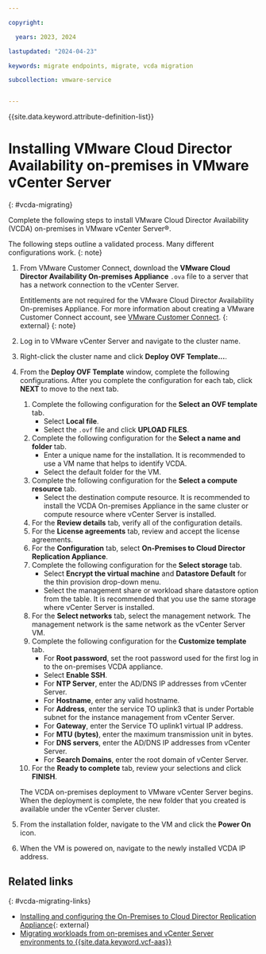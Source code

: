 ```yaml
---

copyright:

  years: 2023, 2024

lastupdated: "2024-04-23"

keywords: migrate endpoints, migrate, vcda migration

subcollection: vmware-service


---
```


{{site.data.keyword.attribute-definition-list}}

# Installing VMware Cloud Director Availability on-premises in VMware vCenter Server
{: #vcda-migrating}

Complete the following steps to install VMware Cloud Director Availability (VCDA) on-premises in VMware vCenter Server®.

The following steps outline a validated process. Many different configurations work.
{: note}

1. From VMware Customer Connect, download the **VMware Cloud Director Availability On-premises Appliance** ``.ova`` file to a server that has a network connection to the vCenter Server.

   Entitlements are not required for the VMware Cloud Director Availability On-premises Appliance. For more information about creating a VMware Customer Connect account, see [VMware Customer Connect](https://customerconnect.vmware.com/account-registration). {: external}
   {: note}

2. Log in to VMware vCenter Server and navigate to the cluster name.
3. Right-click the cluster name and click **Deploy OVF Template...**.
4. From the **Deploy OVF Template** window, complete the following configurations. After you complete the configuration for each tab, click **NEXT** to move to the next tab.
   1. Complete the following configuration for the **Select an OVF template** tab.
      * Select **Local file**.
      * Select the ``.ovf`` file and click **UPLOAD FILES**.
   2. Complete the following configuration for the **Select a name and folder** tab.
      * Enter a unique name for the installation. It is recommended to use a VM name that helps to identify VCDA.
      * Select the default folder for the VM.
   3. Complete the following configuration for the **Select a compute resource** tab.
      * Select the destination compute resource. It is recommended to install the VCDA On-premises Appliance in the same cluster or compute resource where vCenter Server is installed.
   4. For the **Review details** tab, verify all of the configuration details.
   5. For the **License agreements** tab, review and accept the license agreements.
   6. For the **Configuration** tab, select **On-Premises to Cloud Director Replication Appliance**.
   7. Complete the following configuration for the **Select storage** tab.
      * Select **Encrypt the virtual machine** and **Datastore Default** for the thin provision drop-down menu.
      * Select the management share or workload share datastore option from the table. It is recommended that you use the same storage where vCenter Server is installed.
   8. For the **Select networks** tab, select the management network. The management network is the same network as the vCenter Server VM.
   9. Complete the following configuration for the **Customize template** tab.
      * For **Root password**, set the root password used for the first log in to the on-premises VCDA appliance.
      * Select **Enable SSH**.
      * For **NTP Server**, enter the AD/DNS IP addresses from vCenter Server.
      * For **Hostname**, enter any valid hostname.
      * For **Address**, enter the service TO uplink3 that is under Portable subnet for the instance management from vCenter Server.
      * For **Gateway**, enter the Service TO uplink1 virtual IP address.
      * For **MTU (bytes)**, enter the maximum transmission unit in bytes.
      * For **DNS servers**, enter the AD/DNS IP addresses from vCenter Server.
      * For **Search Domains**, enter the root domain of vCenter Server.
   10. For the **Ready to complete** tab, review your selections and click **FINISH**.

      The VCDA on-premises deployment to VMware vCenter Server begins. When the deployment is complete, the new folder that you created is available under the vCenter Server cluster.
5. From the installation folder, navigate to the VM and click the **Power On** icon.
6. When the VM is powered on, navigate to the newly installed VCDA IP address.

## Related links
{: #vcda-migrating-links}

* [Installing and configuring the On-Premises to Cloud Director Replication Appliance](https://docs.vmware.com/en/VMware-Cloud-Director-Availability/4.6/VMware-Cloud-Director-Availability-Install-Config-Upgrade-On-Prem/GUID-7B6E4E1E-92D5-4D84-A7FD-44B0824815DF.html){: external}
* [Migrating workloads from on-premises and vCenter Server environments to {{site.data.keyword.vcf-aas}}](/docs/vmware-service?topic=vmware-service-vcda-migrating-onprem)

